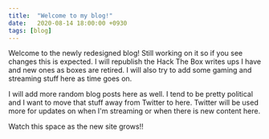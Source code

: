 ```yaml
---
title:  "Welcome to my blog!"
date:   2020-08-14 18:00:00 +0930
tags: [blog]
---
```

Welcome to the newly redesigned blog! Still working on it so if you see changes this is expected. I will republish the Hack The Box writes ups I have and new ones as boxes are retired. I will also try to add some gaming and streaming stuff here as time goes on.

I will add more random blog posts here as well. I tend to be pretty political and I want to move that stuff away from Twitter to here. Twitter will be used more for updates on when I'm streaming or when there is new content here.

Watch this space as the new site grows!!
